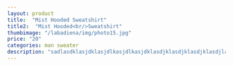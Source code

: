 ```yaml
---
layout: product
title:  "Mist Hooded Sweatshirt"
title2:  "Mist Hooded<br/>Sweatshirt"
thumbimage: "/labadiena/img/photo15.jpg"
price: "20"
categories: man sweater
description: "sadlasdklasjdklasjdlkasjdlkasjdklasdjklasdjklasdjklasdjlaksdjklasdjlkas"
---
```

